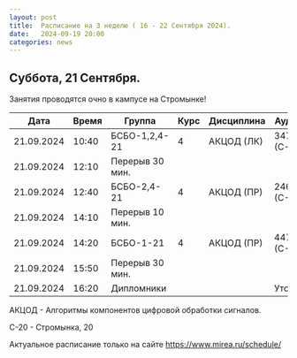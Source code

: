 ```yaml
---
layout: post
title:  Расписание на 3 неделю ( 16 - 22 Сентября 2024).
date:   2024-09-19 20:00
categories: news
---
```


## Суббота, 21 Сентября.
Занятия проводятся очно в кампусе на Стромынке!

| Дата          | Время   | Группа               | Курс | Дисциплина  | Аудитория  | Материалы |
| ------------- | ------- | -------------------- | ---- | ----------- | ---------- | --------- |
|21.09.2024     |10:40    |БСБО-1,2,4-21         |   4  |АКЦОД (ЛК)   |  347 (С-20)|           |
|21.09.2024     |12:10    |Перерыв 30 мин.       |      |             |            |           |
|21.09.2024     |12:40    |БСБО-2,4-21           |   4  |АКЦОД (ПР)   |  246 (С-20)|           |
|21.09.2024     |14:10    |Перерыв 10 мин.       |      |             |            |           |
|21.09.2024     |14:20    |БСБО-1-21             |   4  |АКЦОД (ПР)   |  447 (С-20)|           |
|21.09.2024     |15:50    |Перерыв 30 мин.       |      |             |            |           |
|21.09.2024     |16:20    |Дипломники            |      |             |  Уточняется|           |

АКЦОД - Алгоритмы компонентов цифровой обработки сигналов.

С-20 - Стромынка, 20

Актуальное расписание только на сайте https://www.mirea.ru/schedule/


